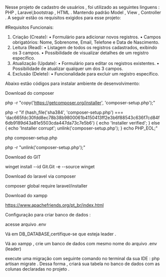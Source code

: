 Nesse projeto de cadastro de usuários , foi utilizado as seguintes linguens : PHP , Laravel,bootstrap , HTML . Mantendo padrão Model , View , Controller . A seguir estão os requisitos exigidos para esse projeto:

#Requisitos Funcionais:
1. Criação (Create):
• Formulário para adicionar novos registros.
• Campos obrigatórios: Nome, Sobrenome, Email, Telefone e Data de Nascimento.
2. Leitura (Read):
• Listagem de todos os registros cadastrados, exibindo os 3 campos.
• Possibilidade de visualizar detalhes de um registro específico.
3. Atualização (Update):
• Formulário para editar os registros existentes.
• Possibilidade de atualizar qualquer um dos 3 campos.
4. Exclusão (Delete):
• Funcionalidade para excluir um registro específico.

Abaixo estão códigos para instalar ambiente de desenvolvimento:

Download do composer

php -r "copy('https://getcomposer.org/installer', 'composer-setup.php');"



php -r "if (hash_file('sha384', 'composer-setup.php') === 'dac665fdc30fdd8ec78b38b9800061b4150413ff2e3b6f88543c636f7cd84f6db9189d43a81e5503cda447da73c7e5b6') { echo 'Installer verified'; } else { echo 'Installer corrupt'; unlink('composer-setup.php'); } echo PHP_EOL;"


php composer-setup.php


php -r "unlink('composer-setup.php');"

Download do GIT 

winget install --id Git.Git -e --source winget 

Download do laravel via composer 

composer global require laravel/installer



Download do xampp


https://www.apachefriends.org/pt_br/index.html



Configuração para criar banco de dados :

acesse arquivo .env 

Vá em DB_DATABASE,certifique-se que esteja leader . 

Vá ao xampp , crie um banco de dados com mesmo nome do arquivo .env (leader)

execute uma migração com seguinte comando no terminal da sua IDE : php artisan migrate . Dessa forma , criará sua tabela no banco de dados com as colunas declaradas no projeto . 



